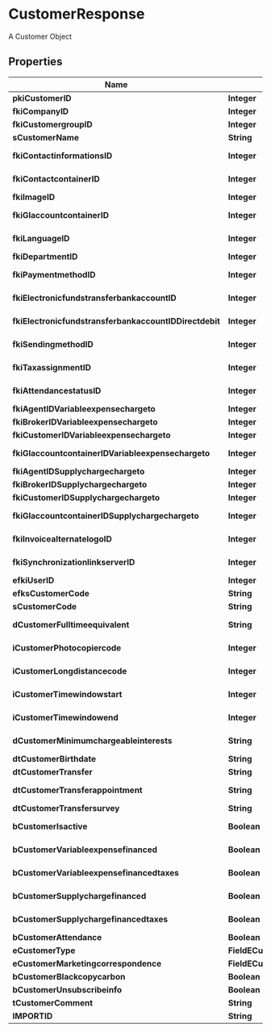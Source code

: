

# CustomerResponse

A Customer Object

## Properties

| Name | Type | Description | Notes |
|------------ | ------------- | ------------- | -------------|
|**pkiCustomerID** | **Integer** | The unique ID of the Customer. |  |
|**fkiCompanyID** | **Integer** | The unique ID of the Company |  |
|**fkiCustomergroupID** | **Integer** | The unique ID of the Customergroup |  |
|**sCustomerName** | **String** | The name of the Customer |  |
|**fkiContactinformationsID** | **Integer** | The unique ID of the Contactinformations |  |
|**fkiContactcontainerID** | **Integer** | The unique ID of the Contactcontainer |  |
|**fkiImageID** | **Integer** | The unique ID of the Image |  |
|**fkiGlaccountcontainerID** | **Integer** | The unique ID of the Glaccountcontainer |  |
|**fkiLanguageID** | **Integer** | The unique ID of the Language.  Valid values:  |Value|Description| |-|-| |1|French| |2|English| |  |
|**fkiDepartmentID** | **Integer** | The unique ID of the Department |  |
|**fkiPaymentmethodID** | **Integer** | The unique ID of the Paymentmethod |  |
|**fkiElectronicfundstransferbankaccountID** | **Integer** | The unique ID of the Electronicfundstransferbankaccount |  |
|**fkiElectronicfundstransferbankaccountIDDirectdebit** | **Integer** | The unique ID of the Electronicfundstransferbankaccount |  |
|**fkiSendingmethodID** | **Integer** | The unique ID of the Sendingmethod |  |
|**fkiTaxassignmentID** | **Integer** | The unique ID of the Taxassignment.  Valid values:  |Value|Description| |-|-| |1|No tax| |2|GST| |3|HST (ON)| |4|HST (NB)| |5|HST (NS)| |6|HST (NL)| |7|HST (PE)| |8|GST + QST (QC)| |9|GST + QST (QC) Non-Recoverable| |10|GST + PST (BC)| |11|GST + PST (SK)| |12|GST + RST (MB)| |13|GST + PST (BC) Non-Recoverable| |14|GST + PST (SK) Non-Recoverable| |15|GST + RST (MB) Non-Recoverable| |  |
|**fkiAttendancestatusID** | **Integer** | The unique ID of the Attendancestatus |  |
|**fkiAgentIDVariableexpensechargeto** | **Integer** | The unique ID of the Agent. |  |
|**fkiBrokerIDVariableexpensechargeto** | **Integer** | The unique ID of the Broker. |  |
|**fkiCustomerIDVariableexpensechargeto** | **Integer** | The unique ID of the Customer. |  |
|**fkiGlaccountcontainerIDVariableexpensechargeto** | **Integer** | The unique ID of the Glaccountcontainer |  |
|**fkiAgentIDSupplychargechargeto** | **Integer** | The unique ID of the Agent. |  |
|**fkiBrokerIDSupplychargechargeto** | **Integer** | The unique ID of the Broker. |  |
|**fkiCustomerIDSupplychargechargeto** | **Integer** | The unique ID of the Customer. |  |
|**fkiGlaccountcontainerIDSupplychargechargeto** | **Integer** | The unique ID of the Glaccountcontainer |  |
|**fkiInvoicealternatelogoID** | **Integer** | The unique ID of the Invoicealternatelogo |  |
|**fkiSynchronizationlinkserverID** | **Integer** | The unique ID of the Synchronizationlinkserver |  |
|**efkiUserID** | **Integer** | The unique ID of the User |  [optional] |
|**efksCustomerCode** | **String** | The code of the Customer |  [optional] |
|**sCustomerCode** | **String** | The code of the Customer |  |
|**dCustomerFulltimeequivalent** | **String** | The fulltimeequivalent of the Customer |  |
|**iCustomerPhotocopiercode** | **Integer** | The photocopiercode of the Customer |  |
|**iCustomerLongdistancecode** | **Integer** | The longdistancecode of the Customer |  |
|**iCustomerTimewindowstart** | **Integer** | The timewindowstart of the Customer |  |
|**iCustomerTimewindowend** | **Integer** | The timewindowend of the Customer |  |
|**dCustomerMinimumchargeableinterests** | **String** | The minimumchargeableinterests of the Customer |  |
|**dtCustomerBirthdate** | **String** | The birthdate of the Customer |  |
|**dtCustomerTransfer** | **String** | The transfer of the Customer |  |
|**dtCustomerTransferappointment** | **String** | The transferappointment of the Customer |  |
|**dtCustomerTransfersurvey** | **String** | The transfersurvey of the Customer |  |
|**bCustomerIsactive** | **Boolean** | Whether the customer is active or not |  |
|**bCustomerVariableexpensefinanced** | **Boolean** | Whether if it&#39;s an variableexpensefinanced |  |
|**bCustomerVariableexpensefinancedtaxes** | **Boolean** | Whether if it&#39;s an variableexpensefinancedtaxes |  |
|**bCustomerSupplychargefinanced** | **Boolean** | Whether if it&#39;s an supplychargefinanced |  |
|**bCustomerSupplychargefinancedtaxes** | **Boolean** | Whether if it&#39;s an supplychargefinancedtaxes |  |
|**bCustomerAttendance** | **Boolean** | Whether if it&#39;s an attendance |  |
|**eCustomerType** | **FieldECustomerType** |  |  |
|**eCustomerMarketingcorrespondence** | **FieldECustomerMarketingcorrespondence** |  |  |
|**bCustomerBlackcopycarbon** | **Boolean** | Whether if it&#39;s an blackcopycarbon |  |
|**bCustomerUnsubscribeinfo** | **Boolean** | Whether if it&#39;s an unsubscribeinfo |  |
|**tCustomerComment** | **String** | The comment of the Customer |  |
|**IMPORTID** | **String** |  |  [optional] |



